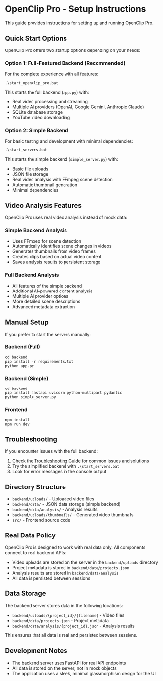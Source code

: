 # OpenClip Pro - Setup Instructions

This guide provides instructions for setting up and running OpenClip Pro.

## Quick Start Options

OpenClip Pro offers two startup options depending on your needs:

### Option 1: Full-Featured Backend (Recommended)

For the complete experience with all features:

```
.\start_openclip_pro.bat
```

This starts the full backend (`app.py`) with:
- Real video processing and streaming
- Multiple AI providers (OpenAI, Google Gemini, Anthropic Claude)
- SQLite database storage
- YouTube video downloading

### Option 2: Simple Backend

For basic testing and development with minimal dependencies:

```
.\start_servers.bat
```

This starts the simple backend (`simple_server.py`) with:
- Basic file uploads
- JSON file storage
- Real video analysis with FFmpeg scene detection
- Automatic thumbnail generation
- Minimal dependencies

## Video Analysis Features

OpenClip Pro uses real video analysis instead of mock data:

### Simple Backend Analysis
- Uses FFmpeg for scene detection
- Automatically identifies scene changes in videos
- Generates thumbnails from video frames
- Creates clips based on actual video content
- Saves analysis results to persistent storage

### Full Backend Analysis
- All features of the simple backend
- Additional AI-powered content analysis
- Multiple AI provider options
- More detailed scene descriptions
- Advanced metadata extraction

## Manual Setup

If you prefer to start the servers manually:

### Backend (Full)

```
cd backend
pip install -r requirements.txt
python app.py
```

### Backend (Simple)

```
cd backend
pip install fastapi uvicorn python-multipart pydantic
python simple_server.py
```

### Frontend

```
npm install
npm run dev
```

## Troubleshooting

If you encounter issues with the full backend:

1. Check the [Troubleshooting Guide](TROUBLESHOOTING.md) for common issues and solutions
2. Try the simplified backend with `.\start_servers.bat`
3. Look for error messages in the console output

## Directory Structure

- `backend/uploads/` - Uploaded video files
- `backend/data/` - JSON data storage (simple backend)
- `backend/data/analysis/` - Analysis results
- `backend/uploads/thumbnails/` - Generated video thumbnails
- `src/` - Frontend source code

## Real Data Policy

OpenClip Pro is designed to work with real data only. All components connect to real backend APIs:

- Video uploads are stored on the server in the `backend/uploads` directory
- Project metadata is stored in `backend/data/projects.json`
- Analysis results are stored in `backend/data/analysis`
- All data is persisted between sessions

## Data Storage

The backend server stores data in the following locations:

- `backend/uploads/{project_id}/{filename}` - Video files
- `backend/data/projects.json` - Project metadata
- `backend/data/analysis/{project_id}.json` - Analysis results

This ensures that all data is real and persisted between sessions.

## Development Notes

- The backend server uses FastAPI for real API endpoints
- All data is stored on the server, not in mock objects
- The application uses a sleek, minimal glassmorphism design for the UI 